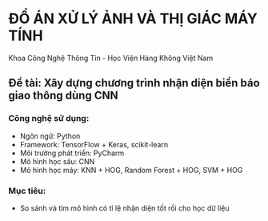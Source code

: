 # ĐỒ ÁN XỬ LÝ ẢNH VÀ THỊ GIÁC MÁY TÍNH

Khoa Công Nghệ Thông Tin - Học Viện Hàng Không Việt Nam

## Đề tài: Xây dựng chương trình nhận diện biển báo giao thông dùng CNN

### Công nghệ sử dụng:
- Ngôn ngữ: Python
- Framework: TensorFlow + Keras, scikit-learn
- Môi trường phát triển: PyCharm
- Mô hình học sâu: CNN
- Mô hình học máy: KNN + HOG, Random Forest + HOG, SVM + HOG

### Mục tiêu:
- So sánh và tìm mô hình có tỉ lệ nhận diện tốt rồi cho học dữ liệu
